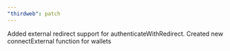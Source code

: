 ```yaml
---
"thirdweb": patch
---
```


Added external redirect support for authenticateWithRedirect. Created new connectExternal function for wallets
